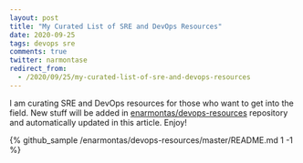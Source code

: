 ```yaml
---
layout: post
title: "My Curated List of SRE and DevOps Resources"
date: 2020-09-25
tags: devops sre
comments: true
twitter: narmontase
redirect_from:
  - /2020/09/25/my-curated-list-of-sre-and-devops-resources
---
```

I am curating SRE and DevOps resources for those who want to get into the field.
New stuff will be added in [enarmontas/devops-resources](https://github.com/enarmontas/devops-resources)
repository and automatically updated in this article. Enjoy!

{% github_sample /enarmontas/devops-resources/master/README.md 1 -1 %}
